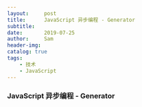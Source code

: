 ```yaml
---
layout:     post
title:      JavaScript 异步编程 - Generator
subtitle:   
date:       2019-07-25
author:     Sam
header-img: 
catalog: true
tags:
    - 技术
    - JavaScript
---
```


### JavaScript 异步编程 - Generator
